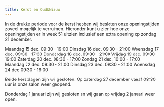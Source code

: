 ```yaml
---
title: Kerst en Oud&Nieuw
---
```

In de drukke periode voor de kerst hebben wij besloten onze openingstijden zoveel mogelijk te verruimen. Hieronder kunt u zien hoe onze openingstijden er in week 51 uitzien inclusief een extra opening op zondag 21 december. 

Maandag	15 dec.	09:30 - 19:00
Dinsdag	16 dec.	09:30 - 21:00
Woensdag	17 dec.	09:30 - 17:30
Donderdag	18 dec.	09:30 - 21:00
Vrijdag	19 dec.	09:30 - 19:00
Zaterdag	20 dec. 08:30 - 17:00
Zondag	21 dec. 10:00 - 17:00
Maandag 22 dec. 09:30 - 21:00 
Dinsdag	23 dec.	09:30 - 21:00
Woensdag	24 dec	09:30 - 16:00

Beide kerstdagen zijn wij gesloten. Op zaterdag 27 december vanaf 08:30 uur is onze salon weer geopend.

Donderdag 1 januari zijn wij gesloten en wij gaan op vrijdag 2 januari weer open.

